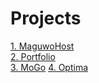 # Projects
<a href="https://emsi90.github.io/Projects/MaguwoHost/dist/">1. MaguwoHost</a><br>
<a href="https://emsi90.github.io/Projects/Portfolio">2. Portfolio</a><br>
<a href="https://emsi90.github.io/Projects/MoGo/dist/">3. MoGo</a>
<a href="https://emsi90.github.io/Projects/Optima/src/">4. Optima</a>
